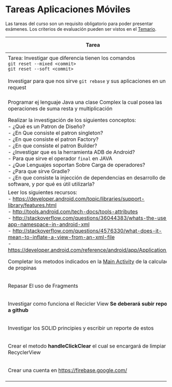 # Tareas Aplicaciones Móviles

Las tareas del curso son un requisito obligatorio para poder presentar exámenes. Los criterios de evaluación pueden ser vistos en el [Temario](https://github.com/UG-Mobile2016/Temario).


| Tarea        | Fecha de entrega |
| ------------- |:-------------:|
|Tarea: Investigar que diferencia tienen los comandos <br> `git reset --mixed <commit>` <br> `git reset --soft <commit>` | 29 de agosto de 2016 |
|Investigar para que nos sirve `git rebase` y sus aplicaciones en un pull request |1 de septiembre de 2016 |
|Programar ej lenguaje Java una clase Complex la cual posea las operaciones de suma resta y multiplicación |5 de septiembre de 2016 |
|Realizar la investigación de los siguientes conceptos: <br> - ¿Qué es un Patron de Diseño? <br> - ¿En Que consiste el patron singleton?<br> - ¿En que consiste el patron Factory?  <br> - ¿En que consiste el patron Builder? <br> - ¿Investigar que es la herramienta ADB de Android? <br> - Para que sirve el operador `final` en JAVA <br> - ¿Que Lenguajes soportan Sobre Carga de operadores? <br> - ¿Para que sirve Gradle? <br> - ¿En que consiste la injección de dependencias en desarrollo de software, y por qué es útil utilizarla? |22 de Septiembre de 2016 |
|Leer los siguientes recursos: <br> - https://developer.android.com/topic/libraries/support-library/features.html <br>- http://tools.android.com/tech-docs/tools-attributes <br>- http://stackoverflow.com/questions/36044383/whats-the-use-of-app-namespace-in-android-xml <br>- http://stackoverflow.com/questions/4576330/what-does-it-mean-to-inflate-a-view-from-an-xml-file <br>- https://developer.android.com/reference/android/app/Application.html  |3 de Octubre de 2016 |
| Completar los metodos indicados en la [Main Activity](https://github.com/UG-Mobile2016/TipCalc/blob/master/app/src/main/java/me/juancrg90/tipcalc/MainActivity.java) de la calculadora de propinas | 10 de octubre de 2016 |
|Repasar El uso de  Fragments | 10 de octubre de 2016 |
|Investigar como funciona el Recicler View **Se deberará subir reporte a github** | 10 de octubre de 2016 |
|Investigar los SOLID principies y escribir un reporte de estos| 17 de octubre de 2016 |
|Crear el metodo  **handleClickClear** el cual se encargará de limpiar RecyclerView| 24 de octubre de 2016|
|Crear una cuenta en https://firebase.google.com/ | 27 de octubre de 2016|
